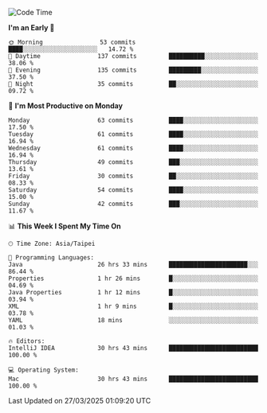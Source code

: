 <!--START_SECTION:waka-->
![Code Time](http://img.shields.io/badge/Code%20Time-1%2C888%20hrs%2044%20mins-blue)

**I'm an Early 🐤** 

```text
🌞 Morning                53 commits          ████░░░░░░░░░░░░░░░░░░░░░   14.72 % 
🌆 Daytime                137 commits         ██████████░░░░░░░░░░░░░░░   38.06 % 
🌃 Evening                135 commits         █████████░░░░░░░░░░░░░░░░   37.50 % 
🌙 Night                  35 commits          ██░░░░░░░░░░░░░░░░░░░░░░░   09.72 % 
```
📅 **I'm Most Productive on Monday** 

```text
Monday                   63 commits          ████░░░░░░░░░░░░░░░░░░░░░   17.50 % 
Tuesday                  61 commits          ████░░░░░░░░░░░░░░░░░░░░░   16.94 % 
Wednesday                61 commits          ████░░░░░░░░░░░░░░░░░░░░░   16.94 % 
Thursday                 49 commits          ███░░░░░░░░░░░░░░░░░░░░░░   13.61 % 
Friday                   30 commits          ██░░░░░░░░░░░░░░░░░░░░░░░   08.33 % 
Saturday                 54 commits          ████░░░░░░░░░░░░░░░░░░░░░   15.00 % 
Sunday                   42 commits          ███░░░░░░░░░░░░░░░░░░░░░░   11.67 % 
```


📊 **This Week I Spent My Time On** 

```text
🕑︎ Time Zone: Asia/Taipei

💬 Programming Languages: 
Java                     26 hrs 33 mins      ██████████████████████░░░   86.44 % 
Properties               1 hr 26 mins        █░░░░░░░░░░░░░░░░░░░░░░░░   04.69 % 
Java Properties          1 hr 12 mins        █░░░░░░░░░░░░░░░░░░░░░░░░   03.94 % 
XML                      1 hr 9 mins         █░░░░░░░░░░░░░░░░░░░░░░░░   03.78 % 
YAML                     18 mins             ░░░░░░░░░░░░░░░░░░░░░░░░░   01.03 % 

🔥 Editors: 
IntelliJ IDEA            30 hrs 43 mins      █████████████████████████   100.00 % 

💻 Operating System: 
Mac                      30 hrs 43 mins      █████████████████████████   100.00 % 
```


 Last Updated on 27/03/2025 01:09:20 UTC
<!--END_SECTION:waka-->
